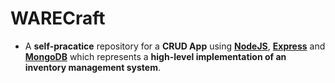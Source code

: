 # WARECraft

- A **self-pracatice** repository for a **CRUD App** using [**NodeJS**](https://nodejs.org/en/), [**Express**](https://expressjs.com/) and [**MongoDB**](https://www.mongodb.com/) which represents a **high-level implementation of an inventory management system**.
